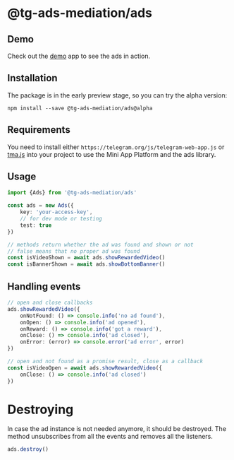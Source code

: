 # @tg-ads-mediation/ads

## Demo

Check out the [demo](https://t.me/AdsInMiniAppsDemoBot/DemoApp) app to see the ads in action.

## Installation

The package is in the early preview stage, so you can try the alpha version:

`npm install --save @tg-ads-mediation/ads@alpha`

## Requirements

You need to install either `https://telegram.org/js/telegram-web-app.js` or [tma.js](https://github.com/Telegram-Mini-Apps/tma.js) into your project to use the Mini App Platform and the ads library.

## Usage

```typescript
import {Ads} from '@tg-ads-mediation/ads'

const ads = new Ads({
    key: 'your-access-key',
    // for dev mode or testing
    test: true
})

// methods return whether the ad was found and shown or not
// false means that no proper ad was found
const isVideoShown = await ads.showRewardedVideo()
const isBannerShown = await ads.showBottomBanner()
```

## Handling events

```typescript
// open and close callbacks
ads.showRewardedVideo({
    onNotFound: () => console.info('no ad found'),
    onOpen: () => console.info('ad opened'),
    onReward: () => console.info('got a reward'),
    onClose: () => console.info('ad closed'),
    onError: (error) => console.error('ad error', error)
})

// open and not found as a promise result, close as a callback
const isVideoOpen = await ads.showRewardedVideo({
    onClose: () => console.info('ad closed')
})
```


# Destroying

In case the ad instance is not needed anymore, it should be destroyed. The method unsubscribes from all the events and removes all the listeners.

```typescript
ads.destroy()
```
